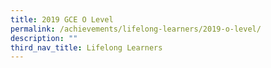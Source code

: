 ```yaml
---
title: 2019 GCE O Level
permalink: /achievements/lifelong-learners/2019-o-level/
description: ""
third_nav_title: Lifelong Learners
---
```

